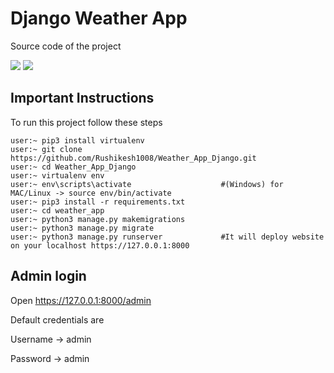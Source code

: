 # Django Weather App
Source code of the project

![](https://img.shields.io/github/license/CybSec-NITW/WeaponHEX)
![](https://img.shields.io/pypi/pyversions/django.svg)

## Important Instructions
To run this project follow these steps

```
user:~ pip3 install virtualenv
user:~ git clone https://github.com/Rushikesh1008/Weather_App_Django.git
user:~ cd Weather_App_Django
user:~ virtualenv env
user:~ env\scripts\activate                    #(Windows) for MAC/Linux -> source env/bin/activate
user:~ pip3 install -r requirements.txt
user:~ cd weather_app
user:~ python3 manage.py makemigrations
user:~ python3 manage.py migrate
user:~ python3 manage.py runserver             #It will deploy website on your localhost https://127.0.0.1:8000
```

## Admin login

Open https://127.0.0.1:8000/admin

Default credentials are

Username -> admin

Password -> admin

